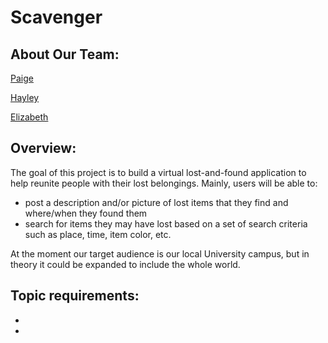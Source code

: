 # Scavenger

## About Our Team:

[Paige](../Scavenger/master/Team/Paige_Lavinio.md)

[Hayley](../Scavenger/master/Team/Hayley_Lavinio.md)

[Elizabeth](../Scavenger/master/Team/Elizabeth_Dewsnap.md)

## Overview:

The goal of this project is to build a virtual lost-and-found application to help reunite people with their lost belongings.
Mainly, users will be able to:
- post a description and/or picture of lost items that they find and where/when they found them
- search for items they may have lost based on a set of search criteria such as place, time, item color, etc.

At the moment our target audience is our local University campus, but in theory it could be expanded to include the whole world.

## Topic requirements:

- 
-


